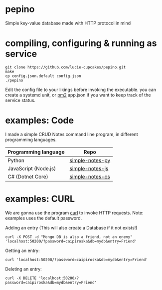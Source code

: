 # pepino
Simple key-value database made with HTTP protocol in mind

# compiling, configuring & running as service

	git clone https://github.com/lucie-cupcakes/pepino.git
	make
	cp config.json.default config.json
	./pepino

Edit the config file to your likings before invoking the executable.
you can create a systemd unit, or [pm2](https://github.com/Unitech/pm2) app.json if you want to keep track of the service status.

# examples: Code
I made a simple CRUD Notes command line program, in different programming languages.

|Programming language| Repo |
|--|--|
| Python | [simple-notes-py](https://github.com/lucie-cupcakes/simple-notes-py) |
| JavaScript (Node.js) | [simple-notes-js](https://github.com/lucie-cupcakes/simple-notes-js) |
| C# (Dotnet Core) | [simple-notes-cs](https://github.com/lucie-cupcakes/simple-notes-cs) |

# examples: CURL
We are gonna use the program [curl](https://curl.se/) to invoke HTTP requests.
Note: examples uses the default password.

Adding an entry (This will also create a Database if it not exists!)

	curl -X POST -d "Mongo DB is also a friend, not an enemy" 'localhost:50200/?password=caipiroska&db=mydb&entry=Friend'

Getting an entry:
	
	curl 'localhost:50200/?password=caipiroska&db=mydb&entry=Friend'

Deleting an entry:

	curl -X DELETE 'localhost:50200/?password=caipiroska&db=mydb&entry=Friend'

